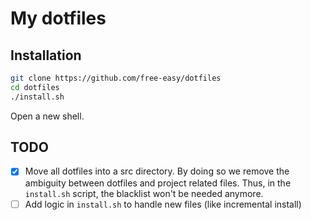 # My dotfiles

## Installation

```sh
git clone https://github.com/free-easy/dotfiles
cd dotfiles
./install.sh
```
Open a new shell.

## TODO

* [x] Move all dotfiles into a src directory. By doing so we remove the ambiguity between dotfiles and project related files.
Thus, in the `install.sh` script, the blacklist won't be needed anymore.
* [ ] Add logic in `install.sh` to handle new files (like incremental install)
